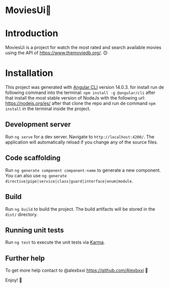 # MoviesUi🍿

# Introduction

MoviesUi is a project for watch the most rated and search available movies using the API of https://www.themoviedb.org/. 😊

# Installation

This project was generated with [Angular CLI](https://github.com/angular/angular-cli) version 14.0.3. for install run de following command into the terminal: <code>npm install -g @angular/cli</code> after that install the most stable version of NodeJs with the following url: https://nodejs.org/es/ after that clone the repo and run de command <code>npm install</code> in the terminal inside the project.

## Development server

Run `ng serve` for a dev server. Navigate to `http://localhost:4200/`. The application will automatically reload if you change any of the source files.

## Code scaffolding

Run `ng generate component component-name` to generate a new component. You can also use `ng generate directive|pipe|service|class|guard|interface|enum|module`.

## Build

Run `ng build` to build the project. The build artifacts will be stored in the `dist/` directory.

## Running unit tests

Run `ng test` to execute the unit tests via [Karma](https://karma-runner.github.io).

## Further help

To get more help contact to @alexbxxi https://github.com/Alexbxxi 👾

Enjoy! 🚀
